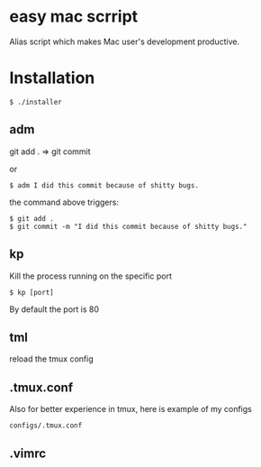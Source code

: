 # easy mac scrript

Alias script which makes Mac user's development productive.

# Installation

```
$ ./installer
```

## adm

git add . => git commit

or

```
$ adm I did this commit because of shitty bugs.
```

the command above triggers:

```
$ git add .
$ git commit -m "I did this commit because of shitty bugs."
```


## kp

Kill the process running on the specific port

```
$ kp [port]
```

By default the port is 80

## tml

reload the tmux config

## .tmux.conf

Also for better experience in tmux, here is example of my configs

```
configs/.tmux.conf
```

## .vimrc


